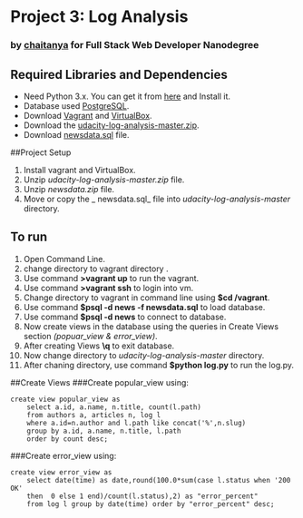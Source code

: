 # Project 3: Log Analysis

### by [chaitanya](https://github.com/chaituhaki) for Full Stack Web Developer Nanodegree


## Required Libraries and Dependencies
* Need Python 3.x. You can get it from [here](https://www.python.org/ftp/python/3.6.3/python-3.6.3.exe) and Install it.
* Database used [PostgreSQL](https://en.wikipedia.org/wiki/PostgreSQL).
* Download [Vagrant](https://www.vagrantup.com) and [VirtualBox](https://www.virtualbox.org).
* Download the [udacity-log-analysis-master.zip](https://github.com/chaituhaki/udacity-log-analysis/archive/master.zip).
* Download [newsdata.sql](https://d17h27t6h515a5.cloudfront.net/topher/2016/August/57b5f748_newsdata/newsdata.zip) file.

##Project Setup
1. Install vagrant and VirtualBox.
2. Unzip _udacity-log-analysis-master.zip_ file.
3. Unzip _newsdata.zip_ file.
4. Move or copy the _ newsdata.sql_ file into _udacity-log-analysis-master_ directory.


## To run
1. Open Command Line.
2. change directory to vagrant directory .
3. Use command **>vagrant up** to run the vagrant.
4. Use command **>vagrant ssh** to login into vm.
5. Change directory to vagrant in command line using **$cd /vagrant**.
6. Use command **$psql -d news -f newsdata.sql** to load database.
7. Use command **$psql -d news** to connect to database.
8. Now create views in the database using the queries in Create Views section _(popuar_view & error_view)_.
9. After creating Views **\q** to exit database.
10. Now change directory to _udacity-log-analysis-master_ directory.
11. After chaning directory, use command **$python log.py** to run the log.py.

##Create Views
###Create popular_view using:
```
create view popular_view as 
    select a.id, a.name, n.title, count(l.path) 
    from authors a, articles n, log l 
    where a.id=n.author and l.path like concat('%',n.slug) 
    group by a.id, a.name, n.title, l.path 
    order by count desc;
```
###Create error_view using:
```
create view error_view as 
    select date(time) as date,round(100.0*sum(case l.status when '200 OK' 
    then  0 else 1 end)/count(l.status),2) as "error_percent" 
    from log l group by date(time) order by "error_percent" desc;
```